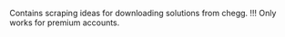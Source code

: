 Contains scraping ideas for downloading solutions from chegg. 
!!! Only works for premium accounts.
